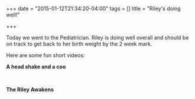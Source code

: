 +++
date = "2015-01-12T21:34:20-04:00"
tags = []
title = "Riley's doing well!"

+++

Today we went to the Pediatrician. Riley is doing well overall and should be on track to get back to her birth weight by the 2 week mark.

Here are some fun short videos:

<strong>A head shake and a coo</strong>
<a title="" href="http://kylethornton.smugmug.com/Family/Riley-Marie/20150101-to-20150112/i-wDwLcz9/A" target="_blank">
	<img title="" src="http://kylethornton.smugmug.com/Family/Riley-Marie/20150101-to-20150112/i-wDwLcz9/0/L/IMG_1675-L.jpg" alt="" />
</a>

&nbsp;

<strong>The Riley Awakens</strong>
<a title="" href="http://kylethornton.smugmug.com/Family/Riley-Marie/20150101-to-20150112/i-gmmWtjb/A" target="_blank">
	<img title="" src="http://kylethornton.smugmug.com/Family/Riley-Marie/20150101-to-20150112/i-gmmWtjb/0/L/IMG_1743-L.jpg" alt="" />
</a>